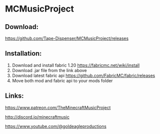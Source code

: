 # MCMusicProject

## Download: 
https://github.com/Tape-Dispenser/MCMusicProject/releases

## Installation:
  1. Download and install fabric 1.20 https://fabricmc.net/wiki/install
  2. Download .jar file from the link above
  3. Download latest fabric api https://github.com/FabricMC/fabric/releases
  4. Move both mod and fabric api to your mods folder

## Links:

https://www.patreon.com/TheMinecraftMusicProject

http://discord.io/minecraftmusic

https://www.youtube.com/@goldeagleproductions
